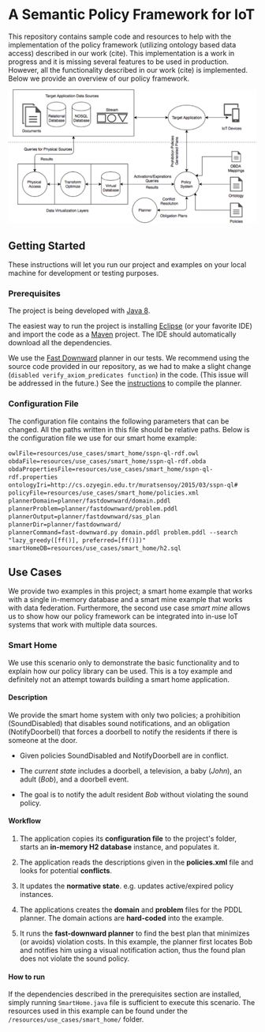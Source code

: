 # A Semantic Policy Framework for IoT

This repository contains sample code and resources to help with the implementation of the policy framework (utilizing ontology based data access) described in our work (cite). 
This implementation is a work in progress and it is missing several features to be used in production. However, all the functionality described in our work (cite) is implemented. Below we provide an overview of our policy framework.

![](/resources/images/obda.png?raw=true)


## Getting Started

These instructions will let you run our project and examples on your local machine for development or testing purposes. 

### Prerequisites

The project is being developed with [Java 8](http://www.oracle.com/technetwork/java/javase/downloads/jdk8-downloads-2133151.html).

The easiest way to run the project is installing [Eclipse](https://www.eclipse.org/downloads/) (or your favorite IDE) and import the code as a [Maven](https://maven.apache.org/install.html) project. The IDE should automatically download all the dependencies.

We use the [Fast Downward](http://fast-downward.org/) planner in our tests. We recommend using the source code provided in our repository, as we had to make a slight change (`disabled verify_axiom_predicates function`) in the code. (This issue will be addressed in the future.) See the [instructions](http://www.fast-downward.org/ObtainingAndRunningFastDownward) to compile the planner. 

### Configuration File

The configuration file contains the following parameters that can be changed. All the paths written in this file should be relative paths. Below is the configuration file we use for our smart home example: 

```
owlFile=resources/use_cases/smart_home/sspn-ql-rdf.owl
obdaFile=resources/use_cases/smart_home/sspn-ql-rdf.obda
obdaPropertiesFile=resources/use_cases/smart_home/sspn-ql-rdf.properties
ontologyIri=http://cs.ozyegin.edu.tr/muratsensoy/2015/03/sspn-ql#
policyFile=resources/use_cases/smart_home/policies.xml
plannerDomain=planner/fastdownward/domain.pddl
plannerProblem=planner/fastdownward/problem.pddl
plannerOutput=planner/fastdownward/sas_plan
plannerDir=planner/fastdownward/
plannerCommand=fast-downward.py domain.pddl problem.pddl --search "lazy_greedy([ff()], preferred=[ff()])"
smartHomeDB=resources/use_cases/smart_home/h2.sql
```

## Use Cases

We provide two examples in this project; a smart home example that works with a single in-memory database and a smart mine example that works with data federation.  Furthermore, the second use case *smart mine* allows us to show how our policy framework can be integrated into in-use IoT systems that work with multiple data sources.

### Smart Home

We use this scenario only to demonstrate the basic functionality and to explain how our policy library can be used. This is a toy example and definitely not an attempt towards building a smart home application.

#### Description

We provide the smart home system with only two policies; a prohibition (SoundDisabled) that disables sound notifications, and an obligation (NotifyDoorbell) that forces a doorbell to notify the residents if there is someone at the door. 


* Given policies SoundDisabled and NotifyDoorbell are in conflict.

* The *current state* includes a doorbell, a television, a baby (*John*), an adult (*Bob*), and a doorbell event. 

* The goal is to notify the adult resident *Bob* without violating the sound policy. 

#### Workflow

1. The application copies its **configuration file** to the project's folder, starts an **in-memory H2 database** instance, and populates it. 

2. The application reads the descriptions given in the **policies.xml** file and looks for potential **conflicts**.

3. It updates the **normative state**. e.g. updates active/expired policy instances.

4. The applications creates the **domain**  and **problem** files for the PDDL planner. The domain actions are **hard-coded** into the example.

5. It runs the **fast-downward planner** to find the best plan that minimizes (or avoids) violation costs. In this example, the planner first locates Bob and notifies him using a visual notification action, thus the found plan does not violate the sound policy.

#### How to run

If the dependencies described in the prerequisites section are installed, simply running  `SmartHome.java` file is sufficient to execute this scenario. The resources used in this example can be found under the `/resources/use_cases/smart_home/` folder.